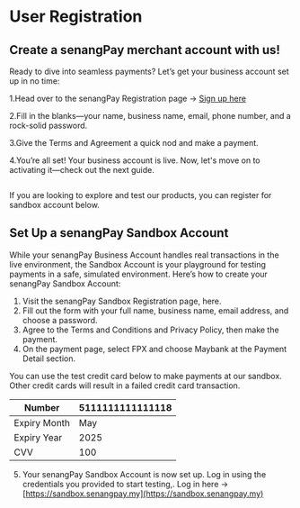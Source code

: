 # User Registration

## Create a senangPay merchant account with us!

Ready to dive into seamless payments? Let’s get your business account set up in no time:

1.Head over to the senangPay Registration page -> [Sign up here ](https://senangpay.my/registration-guide/)

2.Fill in the blanks—your name, business name, email, phone number, and a rock-solid password.

3.Give the Terms and Agreement a quick nod and make a payment.

4.You’re all set! Your business account is live. Now, let's move on to activating it—check out the next guide.

<figure><img src="../.gitbook/assets/Screenshot 2024-08-20 at 1.00.52 PM.png" alt=""><figcaption></figcaption></figure>

If you are looking to explore and test our products, you can register for sandbox account below.



## Set Up a senangPay Sandbox Account

While your senangPay Business Account handles real transactions in the live environment, the Sandbox Account is your playground for testing payments in a safe, simulated environment. Here’s how to create your senangPay Sandbox Account:

1. Visit the senangPay Sandbox Registration page, here.
2. Fill out the form with your full name, business name, email address, and choose a password.
3. Agree to the Terms and Conditions and Privacy Policy, then make the payment.
4. On the payment page, select FPX and choose Maybank at the Payment Detail section.

You can use the test credit card below to make payments at our sandbox. Other credit cards will result in a failed credit card transaction.



| Number       | 5111111111111118 |
| ------------ | ---------------- |
| Expiry Month | May              |
| Expiry Year  | 2025             |
| CVV          | 100              |

5. Your senangPay Sandbox Account is now set up. Log in using the credentials you provided to start testing,. Log in here -> [https://sandbox.senangpay.my](https://sandbox.senangpay.my)



<figure><img src="../.gitbook/assets/Screenshot 2024-08-20 at 1.42.29 PM.png" alt=""><figcaption></figcaption></figure>
